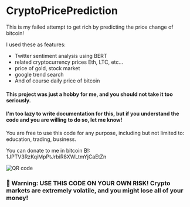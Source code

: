 # CryptoPricePrediction

This is my failed attempt to get rich by predicting the price change of bitcoin!

I used these as features:
* Twitter sentiment analysis using BERT
* related cryptocurrency prices Eth, LTC, etc...
* price of gold, stock market
* google trend search
* And of course daily price of bitcoin

#### This project was just a hobby for me, and you should not take it too seriously. 

#### I'm too lazy to write documentation for this, but if you understand the code and you are willing to do so, let me know!

You are free to use this code for any purpose, including but not limited to: education, trading, business.

You can donate to me in bitcoin ₿!:
1JPTV3RzKqiMpPtJrbiR8XWLtmYjCaEtZn

![QR code]("btc.png") 

### :stop_sign: Warning: USE THIS CODE ON YOUR OWN RISK! Crypto markets are extremely volatile, and you might lose all of your money! 

